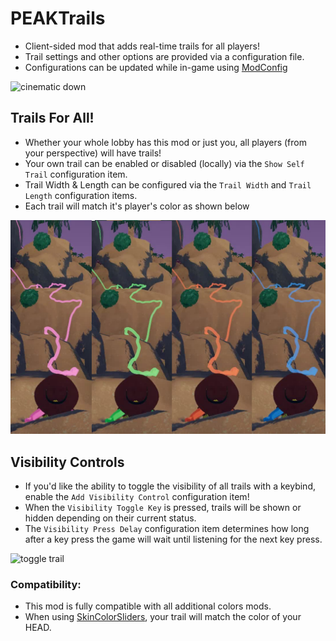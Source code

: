# PEAKTrails

- Client-sided mod that adds real-time trails for all players!  
- Trail settings and other options are provided via a configuration file.  
- Configurations can be updated while in-game using [ModConfig](https://thunderstore.io/c/peak/p/PEAKModding/ModConfig/)  

![cinematic down](https://github.com/darmuh/PEAKTrails/blob/main/images/trails_cinema_down_cropped.webp?raw=true)

## Trails For All!
- Whether your whole lobby has this mod or just you, all players (from your perspective) will have trails!  
- Your own trail can be enabled or disabled (locally) via the ``Show Self Trail`` configuration item.  
- Trail Width & Length can be configured via the ``Trail Width`` and ``Trail Length`` configuration items.  
- Each trail will match it's player's color as shown below  

![colors image](https://github.com/darmuh/PEAKTrails/blob/main/images/colors.png?raw=true)

## Visibility Controls
- If you'd like the ability to toggle the visibility of all trails with a keybind, enable the ``Add Visibility Control`` configuration item!
- When the ``Visibility Toggle Key`` is pressed, trails will be shown or hidden depending on their current status.
- The ``Visibility Press Delay`` configuration item determines how long after a key press the game will wait until listening for the next key press.  

![toggle trail](https://github.com/darmuh/PEAKTrails/blob/main/images/toggle_trail.webp?raw=true)  

### Compatibility:  
- This mod is fully compatible with all additional colors mods.  
- When using [SkinColorSliders](https://thunderstore.io/c/peak/p/Snosz/SkinColorSliders/), your trail will match the color of your HEAD.  